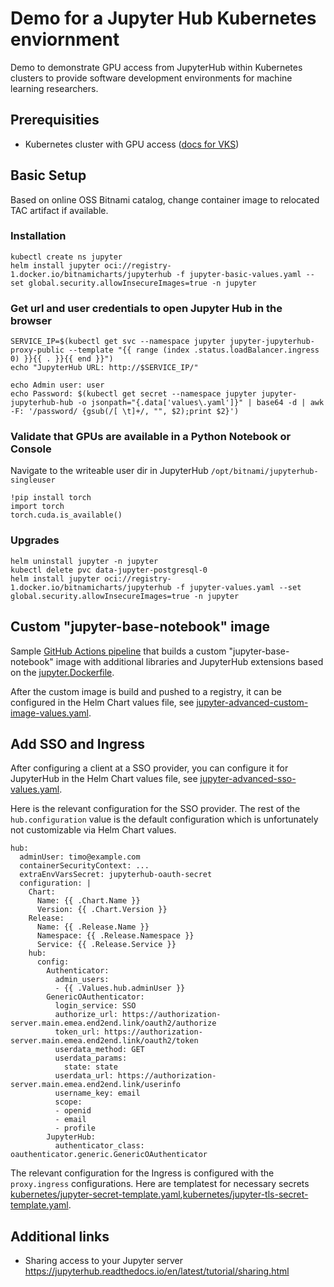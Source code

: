 # Demo for a Jupyter Hub Kubernetes enviornment

Demo to demonstrate GPU access from JupyterHub within Kubernetes clusters to provide software development environments for machine learning researchers.

## Prerequisities
- Kubernetes cluster with GPU access ([docs for VKS](https://techdocs.broadcom.com/us/en/vmware-cis/private-ai/foundation-with-nvidia/5-2/private-ai-foundation-5-2.html))

## Basic Setup
Based on online OSS Bitnami catalog, change container image to relocated TAC artifact if available.

### Installation
```
kubectl create ns jupyter
helm install jupyter oci://registry-1.docker.io/bitnamicharts/jupyterhub -f jupyter-basic-values.yaml --set global.security.allowInsecureImages=true -n jupyter
```
### Get url and user credentials to open Jupyter Hub in the browser
```
SERVICE_IP=$(kubectl get svc --namespace jupyter jupyter-jupyterhub-proxy-public --template "{{ range (index .status.loadBalancer.ingress 0) }}{{ . }}{{ end }}")
echo "JupyterHub URL: http://$SERVICE_IP/"

echo Admin user: user
echo Password: $(kubectl get secret --namespace jupyter jupyter-jupyterhub-hub -o jsonpath="{.data['values\.yaml']}" | base64 -d | awk -F: '/password/ {gsub(/[ \t]+/, "", $2);print $2}')
```

### Validate that GPUs are available in a Python Notebook or Console
Navigate to the writeable user dir in JupyterHub `/opt/bitnami/jupyterhub-singleuser`
```
!pip install torch
import torch
torch.cuda.is_available()
```

### Upgrades
```
helm uninstall jupyter -n jupyter
kubectl delete pvc data-jupyter-postgresql-0
helm install jupyter oci://registry-1.docker.io/bitnamicharts/jupyterhub -f jupyter-values.yaml --set global.security.allowInsecureImages=true -n jupyter
```

## Custom "jupyter-base-notebook" image
Sample [GitHub Actions pipeline](pipeline.github/workflows/jupyter-custom-image-build.yml) that builds a custom "jupyter-base-notebook" image with additional libraries and JupyterHub extensions based on the [jupyter.Dockerfile](jupyter.Dockerfile).

After the custom image is build and pushed to a registry, it can be configured in the Helm Chart values file, see [jupyter-advanced-custom-image-values.yaml](jupyter-advanced-custom-image-values.yaml).

## Add SSO and Ingress
After configuring a client at a SSO provider, you can configure it for JupyterHub in the Helm Chart values file, see [jupyter-advanced-sso-values.yaml](jupyter-advanced-sso-values.yaml).

Here is the relevant configuration for the SSO provider. The rest of the `hub.configuration` value is the default configuration which is unfortunately not customizable via Helm Chart values.
```
hub:
  adminUser: timo@example.com
  containerSecurityContext: ...
  extraEnvVarsSecret: jupyterhub-oauth-secret
  configuration: |
    Chart:
      Name: {{ .Chart.Name }}
      Version: {{ .Chart.Version }}
    Release:
      Name: {{ .Release.Name }}
      Namespace: {{ .Release.Namespace }}
      Service: {{ .Release.Service }}
    hub:
      config:
        Authenticator:
          admin_users:
          - {{ .Values.hub.adminUser }}
        GenericOAuthenticator:
          login_service: SSO
          authorize_url: https://authorization-server.main.emea.end2end.link/oauth2/authorize
          token_url: https://authorization-server.main.emea.end2end.link/oauth2/token
          userdata_method: GET
          userdata_params:
            state: state
          userdata_url: https://authorization-server.main.emea.end2end.link/userinfo
          username_key: email
          scope:
          - openid
          - email
          - profile
        JupyterHub:
          authenticator_class: oauthenticator.generic.GenericOAuthenticator
```

The relevant configuration for the Ingress is configured with the `proxy.ingress` configurations. Here are templatest for necessary secrets [kubernetes/jupyter-secret-template.yaml](kubernetes/jupyter-secret-template.yaml),[kubernetes/jupyter-tls-secret-template.yaml](kubernetes/jupyter-tls-secret-template.yaml).

## Additional links
- Sharing access to your Jupyter server https://jupyterhub.readthedocs.io/en/latest/tutorial/sharing.html